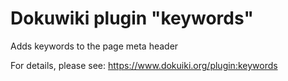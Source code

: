 # Dokuwiki plugin "keywords"

Adds keywords to the page meta header

For details, please see: https://www.dokuiki.org/plugin:keywords

